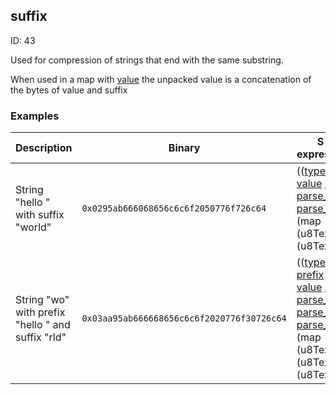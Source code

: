 ## suffix

ID: 43

Used for compression of strings that end with the same substring.

When used in a map with [value](./value.md) the unpacked value is a concatenation of the bytes of value and suffix

### Examples

| Description | Binary | S-expression | Unpacked |
|----|----|----|----|
| String "hello " with suffix "world" | `0x0295ab666068656c6c6f2050776f726c64` | (([type_map](./type_map.md) [value](./value.md) [suffix](./suffix.md) [parse_text](./parse_text.md) [parse_text](./parse_text.md)) (map (u8Text) (u8Text))) | <pre>"hello world"</pre> |
| String "wo" with prefix "hello " and suffix "rld" | `0x03aa95ab666668656c6c6f2020776f30726c64` | (([type_map](./type_map.md) [prefix](./prefix.md) [value](./value.md) [suffix](./suffix.md) [parse_text](./parse_text.md) [parse_text](./parse_text.md) [parse_text](./parse_text.md)) (map (u8Text) (u8Text) (u8Text))) | <pre>"hello world"</pre> |